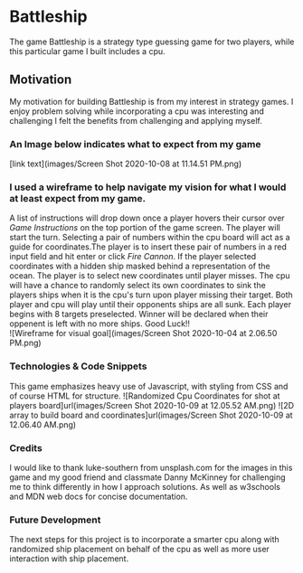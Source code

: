 # Battleship

The game Battleship is a strategy type guessing game for two players, while this particular game I built includes a cpu.

## Motivation

My motivation for building Battleship is from my interest in strategy games. I enjoy problem solving while incorporating a cpu was interesting and challenging I felt the benefits from challenging and applying myself.

### An Image below indicates what to expect from my game

[link text](images/Screen Shot 2020-10-08 at 11.14.51 PM.png)

### I used a wireframe to help navigate my vision for what I would at least expect from my game.

A list of instructions will drop down once a player hovers their cursor over _Game Instructions_ on the top portion of the game screen. The player will start the turn. Selecting a pair of numbers within the cpu board will act as a guide for coordinates.The player is to insert these pair of numbers in a red input field and hit enter or click _Fire Cannon_. If the player selected coordinates with a hidden ship masked behind a representation of the ocean. The player is to select new coordinates until player misses. The cpu will have a chance to randomly select its own coordinates to sink the players ships when it is the cpu's turn upon player missing their target. Both player and cpu will play until their opponents ships are all sunk. Each player begins with 8 targets preselected. Winner will be declared when their oppenent is left with no more ships. Good Luck!!  
![Wireframe for visual goal](images/Screen Shot 2020-10-04 at 2.06.50 PM.png)

### Technologies & Code Snippets

This game emphasizes heavy use of Javascript, with styling from CSS and of course HTML for structure.
![Randomized Cpu Coordinates for shot at players board]url(images/Screen Shot 2020-10-09 at 12.05.52 AM.png)
![2D array to build board and coordinates]url(images/Screen Shot 2020-10-09 at 12.06.40 AM.png)

### Credits

I would like to thank luke-southern from unsplash.com for the images in this game and my good friend and classmate Danny McKinney for challenging me to think differently in how I approach solutions. As well as w3schools and MDN web docs for concise documentation.

### Future Development

The next steps for this project is to incorporate a smarter cpu along with randomized ship placement on behalf of the cpu as well as more user interaction with ship placement.
